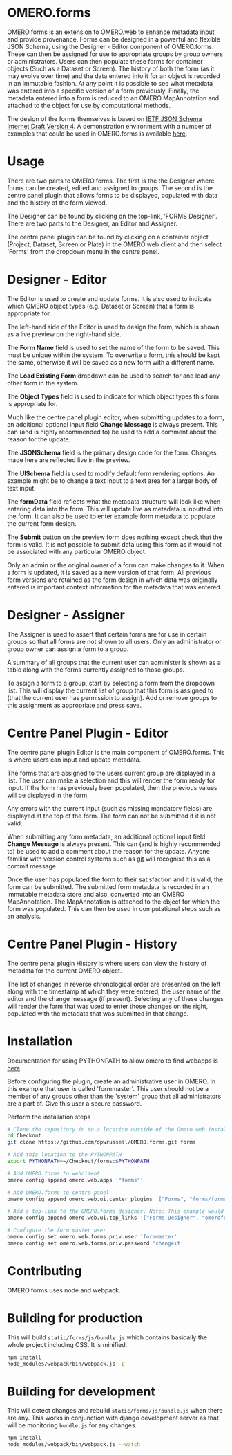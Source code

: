 OMERO.forms
===========

OMERO.forms is an extension to OMERO.web to enhance metadata input and provide provenance. Forms can be designed in a powerful and flexible JSON Schema, using the Designer - Editor component of OMERO.forms. These can then be assigned for use to appropriate groups by group owners or administrators. Users can then populate these forms for container objects (Such as a Dataset or Screen). The history of both the form (as it may evolve over time) and the data entered into it for an object is recorded in an immutable fashion. At any point it is possible to see what metadata was entered into a specific version of a form previously. Finally, the metadata entered into a form is reduced to an OMERO MapAnnotation and attached to the object for use by computational methods.

The design of the forms themselves is based on [IETF JSON Schema Internet Draft Version 4](http://json-schema.org/documentation.html). A demonstration environment with a number of examples that could be used in OMERO.forms is available [here](https://mozilla-services.github.io/react-jsonschema-form/).

Usage
=====

There are two parts to OMERO.forms. The first is the the Designer where forms can be created, edited and assigned to groups. The second is the centre panel plugin that allows forms to be displayed, populated with data and the history of the form viewed.

The Designer can be found by clicking on the top-link, 'FORMS Designer'. There are two parts to the Designer, an Editor and Assigner.

The centre panel plugin can be found by clicking on a container object (Project, Dataset, Screen or Plate) in the OMERO.web client and then select 'Forms' from the dropdown menu in the centre panel.

Designer - Editor
=================

The Editor is used to create and update forms. It is also used to indicate which OMERO object types (e.g. Dataset or Screen) that a form is appropriate for.

The left-hand side of the Editor is used to design the form, which is shown as a live preview on the right-hand side.

The **Form Name** field is used to set the name of the form to be saved. This must be unique within the system. To overwrite a form, this should be kept the same, otherwise it will be saved as a new form with a different name.

The **Load Existing Form** dropdown can be used to search for and load any other form in the system.

The **Object Types** field is used to indicate for which object types this form is appropriate for.

Much like the centre panel plugin editor, when submitting updates to a form, an additional optional input field **Change Message** is always present. This can (and is highly recommended to) be used to add a comment about the reason for the update.

The **JSONSchema** field is the primary design code for the form. Changes made here are reflected live in the preview.

The **UISchema** field is used to modify default form rendering options. An example might be to change a text input to a text area for a larger body of text input.

The **formData** field reflects what the metadata structure will look like when entering data into the form. This will update live as metadata is inputted into the form. It can also be used to enter example form metadata to populate the current form design.

The **Submit** button on the preview form does nothing except check that the form is valid. It is not possible to submit data using this form as it would not be associated with any particular OMERO object.

Only an admin or the original owner of a form can make changes to it. When a form is updated, it is saved as a new version of that form. All previous form versions are retained as the form design in which data was originally entered is important context information for the metadata that was entered.

Designer - Assigner
===================

The Assigner is used to assert that certain forms are for use in certain groups so that all forms are not shown to all users. Only an administrator or group owner can assign a form to a group.

A summary of all groups that the current user can administer is shown as a table along with the forms currently assigned to those groups.

To assign a form to a group, start by selecting a form from the dropdown list. This will display the current list of group that this form is assigned to (that the current user has permission to assign). Add or remove groups to this assignment as appropriate and press save.

Centre Panel Plugin - Editor
============================

The centre panel plugin Editor is the main component of OMERO.forms. This is where users can input and update metadata.

The forms that are assigned to the users current group are displayed in a list. The user can make a selection and this will render the form ready for input. If the form has previously been populated, then the previous values will be displayed in the form.

Any errors with the current input (such as missing mandatory fields) are displayed at the top of the form. The form can not be submitted if it is not valid.

When submitting any form metadata, an additional optional input field **Change Message** is always present. This can (and is highly recommended to) be used to add a comment about the reason for the update. Anyone familiar with version control systems such as [git](https://git-scm.com/) will recognise this as a commit message.

Once the user has populated the form to their satisfaction and it is valid, the form can be submitted. The submitted form metadata is recorded in an immutable metadata store and also, converted into an OMERO MapAnnotation. The MapAnnotation is attached to the object for which the form was populated. This can then be used in computational steps such as an analysis.

Centre Panel Plugin - History
=============================

The centre penal plugin History is where users can view the history of metadata for the current OMERO object.

The list of changes in reverse chronological order are presented on the left along with the timestamp at which they were entered, the user name of the editor and the change message (if present). Selecting any of these changes will render the form that was used to enter those changes on the right, populated with the metadata that was submitted in that change.

Installation
============

Documentation for using PYTHONPATH to allow omero to find webapps is [here](https://www.openmicroscopy.org/site/support/omero5/developers/Web/CreateApp.html#add-your-app-location-to-your-pythonpath).

Before configuring the plugin, create an administrative user in OMERO. In this example that user is called 'formmaster'. This user should not be a member of any groups other than the 'system' group that all administrators are a part of. Give this user a secure password.

Perform the installation steps

```sh
# Clone the repository in to a location outside of the Omero.web installation, e.g. `~/Checkout/forms`
cd Checkout
git clone https://github.com/dpwrussell/OMERO.forms.git forms

# Add this location to the PYTHONPATH
export PYTHONPATH=~/Checkout/forms:$PYTHONPATH

# Add OMERO.forms to webclient
omero config append omero.web.apps '"forms"'

# Add OMERO.forms to centre panel
omero config append omero.web.ui.center_plugins '["Forms", "forms/forms_init.js.html", "omero_forms_panel"]'

# Add a top-link to the OMERO.forms designer. Note: This example would remove any other
omero config append omero.web.ui.top_links '["Forms Designer", "omeroforms_designer", {"title": "Open OMERO.Forms in a new tab", "target": "new"}]'

# Configure the form master user
omero config set omero.web.forms.priv.user 'formmaster'
omero config set omero.web.forms.priv.password 'changeit'
```

Contributing
================

OMERO.forms uses node and webpack.

Building for production
=======================

This will build `static/forms/js/bundle.js` which contains basically the whole
project including CSS. It is minified.

``` bash
npm install
node_modules/webpack/bin/webpack.js -p
```

Building for development
========================

This will detect changes and rebuild `static/forms/js/bundle.js` when there
are any. This works in conjunction with django development server as that
will be monitoring `bundle.js` for any changes.

``` bash
npm install
node_modules/webpack/bin/webpack.js --watch
```
